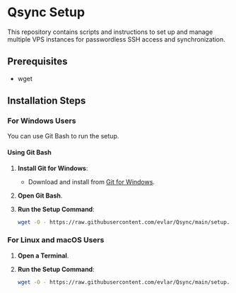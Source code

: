 
# Qsync Setup

This repository contains scripts and instructions to set up and manage multiple VPS instances for passwordless SSH access and synchronization.

## Prerequisites

- wget

## Installation Steps

### For Windows Users

You can use Git Bash to run the setup.

#### Using Git Bash

1. **Install Git for Windows**:
   - Download and install from [Git for Windows](https://gitforwindows.org/).

2. **Open Git Bash**.

3. **Run the Setup Command**:

   ```sh
   wget -O - https://raw.githubusercontent.com/evlar/Qsync/main/setup.sh | bash
   ```

### For Linux and macOS Users

1. **Open a Terminal**.

2. **Run the Setup Command**:

   ```sh
   wget -O - https://raw.githubusercontent.com/evlar/Qsync/main/setup.sh | bash
   ```
